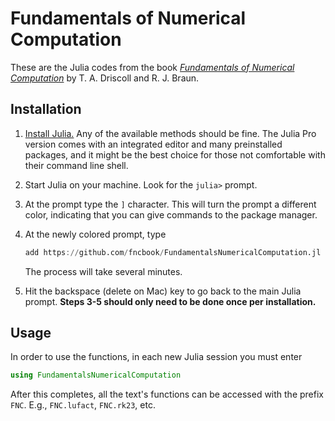 # Fundamentals of Numerical Computation

These are the Julia codes from the book [*Fundamentals of Numerical Computation*](https://fncbook.github.io/fnc) by T. A. Driscoll and R. J. Braun.

## Installation

1. [Install Julia.](https://julialang.org/downloads/) Any of the available methods should be fine. The Julia Pro version comes with an integrated editor and many preinstalled packages, and it might be the best choice for those not comfortable with their command line shell.
2. Start Julia on your machine. Look for the `julia>` prompt.
3. At the prompt type the `]` character. This will turn the prompt a different color, indicating that you can give commands to the package manager.
4. At the newly colored prompt, type

   ```julia
   add https://github.com/fncbook/FundamentalsNumericalComputation.jl
   ```

   The process will take several minutes.
5. Hit the backspace (delete on Mac) key to go back to the main Julia prompt. **Steps 3-5 should only need to be done once per installation.**

## Usage

In order to use the functions, in each new Julia session you must enter

```julia
using FundamentalsNumericalComputation
```

After this completes, all the text's functions can be accessed with the prefix `FNC`. E.g., `FNC.lufact`, `FNC.rk23`, etc.

